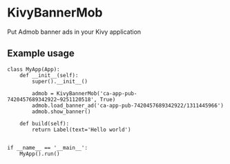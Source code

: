# KivyBannerMob

Put Admob banner ads in your Kivy application

## Example usage

```
class MyApp(App):
    def __init__(self):
        super().__init__()
        
        admob = KivyBannerMob('ca-app-pub-7420457689342922~9251120518', True)
        admob.load_banner_ad('ca-app-pub-7420457689342922/1311445966')
        admob.show_banner()
            
    def build(self):
        return Label(text='Hello world')


if __name__ == '__main__':
    MyApp().run()
```
